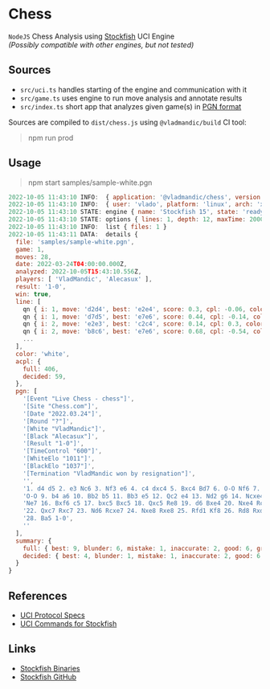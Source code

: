# Chess

`NodeJS` Chess Analysis using [Stockfish](https://github.com/official-stockfish/Stockfish) UCI Engine  
*(Possibly compatible with other engines, but not tested)*

## Sources

- `src/uci.ts` handles starting of the engine and communication with it
- `src/game.ts` uses engine to run move analysis and annotate results
- `src/index.ts` short app that analyzes given game(s) in [PGN format](https://www.chess.com/terms/chess-pgn)

Sources are compiled to `dist/chess.js` using `@vladmandic/build` CI tool:
> npm run prod

## Usage

> npm start samples/sample-white.pgn

```js
2022-10-05 11:43:10 INFO:  { application: '@vladmandic/chess', version: '0.1.0' }
2022-10-05 11:43:10 INFO:  { user: 'vlado', platform: 'linux', arch: 'x64', node: 'v18.10.0' }
2022-10-05 11:43:10 STATE: engine { name: 'Stockfish 15', state: 'ready', info: [ 'g++ (GNUC) 11.2.0 on Linux', '64bit BMI2 AVX2 SSE41 SSSE3 SSE2 POPCNT', 'NNUE evaluation using nn-6877cd24400e.nnue enabled' ] }
2022-10-05 11:43:10 STATE: options { lines: 1, depth: 12, maxTime: 2000, engine: '/home/vlado/dev/chess/engine/sf15-bmi2', nnue: 'nn-6877cd24400e.nnue', debug: false, maxScore: 10, options: [ 'Threads value 16' ] }
2022-10-05 11:43:10 INFO:  list { files: 1 }
2022-10-05 11:43:11 DATA:  details {
  file: 'samples/sample-white.pgn',
  game: 1,
  moves: 28,
  date: 2022-03-24T04:00:00.000Z,
  analyzed: 2022-10-05T15:43:10.556Z,
  players: [ 'VladMandic', 'Alecasux' ],
  result: '1-0',
  win: true,
  line: [
    qn { i: 1, move: 'd2d4', best: 'e2e4', score: 0.3, cpl: -0.06, color: 'white', symbol: 'd4', fen: 'rnbqkbnr/pppppppp/8/8/3P4/8/PPP1PPPP/RNBQKBNR b KQkq - 0 1', flags: 'ok' },
    qn { i: 1, move: 'd7d5', best: 'e7e6', score: 0.44, cpl: -0.14, color: 'black', symbol: 'd5', fen: 'rnbqkbnr/ppp1pppp/8/3p4/3P4/8/PPP1PPPP/RNBQKBNR w KQkq - 0 1', flags: 'ok' },
    qn { i: 2, move: 'e2e3', best: 'c2c4', score: 0.14, cpl: 0.3, color: 'white', symbol: 'e3', fen: 'rnbqkbnr/ppp1pppp/8/3p4/3P4/4P3/PPP2PPP/RNBQKBNR b KQkq - 0 1', flags: 'good' },
    qn { i: 2, move: 'b8c6', best: 'e7e6', score: 0.68, cpl: -0.54, color: 'black', symbol: '♞c6', fen: 'r1bqkbnr/ppp1pppp/2n5/3p4/3P4/4P3/PPP2PPP/RNBQKBNR w KQkq - 0 1', flags: 'ok' },
    ...
  ],
  color: 'white',
  acpl: {
    full: 406,
    decided: 59,
  },
  pgn: [
    '[Event "Live Chess - chess"]',
    '[Site "Chess.com"]',
    '[Date "2022.03.24"]',
    '[Round "?"]',
    '[White "VladMandic"]',
    '[Black "Alecasux"]',
    '[Result "1-0"]',
    '[TimeControl "600"]',
    '[WhiteElo "1011"]',
    '[BlackElo "1037"]',
    '[Termination "VladMandic won by resignation"]',
    '',
    '1. d4 d5 2. e3 Nc6 3. Nf3 e6 4. c4 dxc4 5. Bxc4 Bd7 6. O-O Nf6 7. Nc3 Bd6 8. a3',
    'O-O 9. b4 a6 10. Bb2 b5 11. Bb3 e5 12. Qc2 e4 13. Nd2 g6 14. Ncxe4 Bf5 15. d5',
    'Ne7 16. Bxf6 c5 17. bxc5 Bxc5 18. Qxc5 Re8 19. d6 Bxe4 20. Nxe4 Rc8 21. dxe7 Qc7',
    '22. Qxc7 Rxc7 23. Nd6 Rcxe7 24. Nxe8 Rxe8 25. Rfd1 Kf8 26. Rd8 Rxd8 27. Bxd8 Ke8',
    '28. Ba5 1-0',
    ''
  ],
  summary: {
    full: { best: 9, blunder: 6, mistake: 1, inaccurate: 2, good: 6, great: 2 },
    decided: { best: 4, blunder: 1, mistake: 1, inaccurate: 2, good: 6, great: 0 },
  }
}
```

## References
- [UCI Protocol Specs](uci-protocol.md)
- [UCI Commands for Stockfish](uci-stockfish.md)

## Links
- [Stockfish Binaries](https://stockfishchess.org/download/)
- [Stockfish GitHub](https://github.com/official-stockfish/Stockfish)
